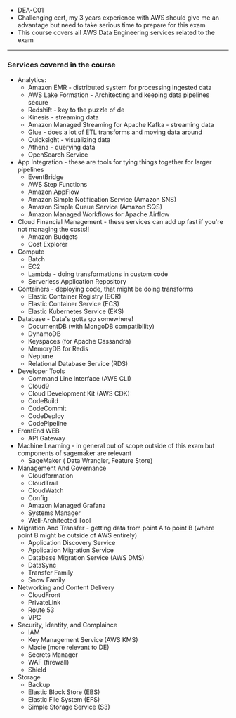 - DEA-C01
- Challenging cert, my 3 years experience with AWS should give me an advantage but need to take serious time to prepare for this exam
- This course covers all AWS Data Engineering services related to the exam
---
### **Services covered in the course**
- Analytics:
	- Amazon EMR - distributed system for processing ingested data 
	- AWS Lake Formation - Architecting and keeping data pipelines secure
	- Redshift - key to the puzzle of de
	- Kinesis - streaming data
	- Amazon Managed Streaming for Apache Kafka - streaming data
	- Glue - does a lot of ETL transforms and moving data around
	- Quicksight - visualizing data
	- Athena - querying data
	- OpenSearch Service
- App Integration - these are tools for tying things together for larger pipelines
	- EventBridge
	- AWS Step Functions
	- Amazon AppFlow
	- Amazon Simple Notification Service (Amazon SNS)
	- Amazon Simple Queue Service (Amazon SQS)
	- Amazon Managed Workflows for Apache Airflow
- Cloud Financial Management - these services can add up fast if you're not managing the costs!!
	- Amazon Budgets
	- Cost Explorer
- Compute 
	- Batch
	- EC2
	- Lambda - doing transformations in custom code
	- Serverless Application Repository
- Containers - deploying code, that might be doing transforms
	- Elastic Container Registry (ECR)
	- Elastic Container Service (ECS)
	- Elastic Kubernetes Service (EKS)
- Database - Data's gotta go somewhere!
	- DocumentDB (with MongoDB compatibility)
	- DynamoDB
	- Keyspaces (for Apache Cassandra)
	- MemoryDB for Redis
	- Neptune
	- Relational Database Service (RDS)
- Developer Tools
	- Command Line Interface (AWS CLI)
	- Cloud9
	- Cloud Development Kit (AWS CDK)
	- CodeBuild
	- CodeCommit
	- CodeDeploy
	- CodePipeline
- FrontEnd WEB
	- API Gateway
- Machine Learning - in general out of scope outside of this exam but components of sagemaker are relevant
	- SageMaker ( Data Wrangler, Feature Store)
- Management And Governance
	- Cloudformation
	- CloudTrail
	- CloudWatch
	- Config
	- Amazon Managed Grafana
	- Systems Manager
	- Well-Architected Tool
- Migration And Transfer - getting data from point A to point B (where point B might be outside of AWS entirely)
	- Application Discovery Service
	- Application Migration Service
	- Database Migration Service (AWS DMS)
	- DataSync
	- Transfer Family
	- Snow Family
- Networking and Content Delivery
	- CloudFront
	- PrivateLink
	- Route 53
	- VPC
- Security, Identity, and Complaince
	- IAM
	- Key Management Service (AWS KMS)
	- Macie (more relevant to DE)
	- Secrets Manager
	- WAF (firewall)
	- Shield
- Storage
	- Backup
	- Elastic Block Store (EBS)
	- Elastic File System (EFS)
	- Simple Storage Service (S3)